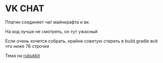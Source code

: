 # VK CHAT

Плагин соединяет чат майнкрафта и вк.

На код лучше не смотреть, он тут ужасный

Если очень хочется собрать, крайне советую стереть в build.gradle всё что ниже 76 строчки

Тема на [rubukkit](http://rubukkit.org/threads/chat-vkchat-v2-0-svjazhi-chat-minecraft-i-vk-com.161915/)
